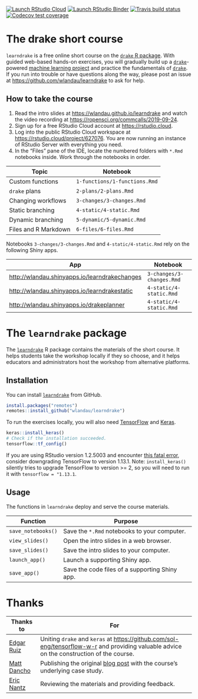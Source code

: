 
[![Launch RStudio
Cloud](https://img.shields.io/badge/RStudio-Cloud-blue)](https://rstudio.cloud/project/627076)
[![Launch RStudio
Binder](http://mybinder.org/badge_logo.svg)](https://mybinder.org/v2/gh/wlandau/learndrake/binder?urlpath=rstudio)
[![Travis build
status](https://travis-ci.org/wlandau/learndrake.svg?branch=master)](https://travis-ci.org/wlandau/learndrake)
[![Codecov test
coverage](https://codecov.io/gh/wlandau/learndrake/branch/master/graph/badge.svg)](https://codecov.io/gh/wlandau/learndrake?branch=master)

# The drake short course

`learndrake` is a free online short course on the [`drake` R
package](https://github.com/ropensci/drake). With guided web-based
hands-on exercises, you will gradually build up a
[`drake`](https://github.com/ropensci/drake)-powered [machine learning
project](https://blogs.rstudio.com/tensorflow/posts/2018-01-11-keras-customer-churn/)
and practice the fundamentals of
[`drake`](https://github.com/ropensci/drake). If you run into trouble or
have questions along the way, please post an issue at
<https://github.com/wlandau/learndrake> to ask for help.

## How to take the course

1.  Read the intro slides at <https://wlandau.github.io/learndrake> and
    watch the video recording at
    <https://ropensci.org/commcalls/2019-09-24>.
2.  Sign up for a free RStudio Cloud account at <https://rstudio.cloud>.
3.  Log into the public RStudio Cloud workspace at
    <https://rstudio.cloud/project/627076>. You are now running an
    instance of RStudio Server with everything you need.
4.  In the “Files” pane of the IDE, locate the numbered folders with
    `*.Rmd` notebooks inside. Work through the notebooks in order.

| Topic                | Notebook                      |
| -------------------- | ----------------------------- |
| Custom functions     | `1-functions/1-functions.Rmd` |
| `drake` plans        | `2-plans/2-plans.Rmd`         |
| Changing workflows   | `3-changes/3-changes.Rmd`     |
| Static branching     | `4-static/4-static.Rmd`       |
| Dynamic branching    | `5-dynamic/5-dynamic.Rmd`     |
| Files and R Markdown | `6-files/6-files.Rmd`         |

Notebooks `3-changes/3-changes.Rmd` and `4-static/4-static.Rmd` rely on
the following Shiny apps.

| App                                             | Notebook                  |
| ----------------------------------------------- | ------------------------- |
| <http://wlandau.shinyapps.io/learndrakechanges> | `3-changes/3-changes.Rmd` |
| <http://wlandau.shinyapps.io/learndrakestatic>  | `4-static/4-static.Rmd`   |
| <http://wlandau.shinyapps.io/drakeplanner>      | `4-static/4-static.Rmd`   |

# The `learndrake` package

The [`learndrake`](https://github.com/wlandau/learndrake) R package
contains the materials of the short course. It helps students take the
workshop locally if they so choose, and it helps educators and
administrators host the workshop from alternative platforms.

## Installation

You can install [`learndrake`](https://github.com/wlandau/learndrake)
from GitHub.

``` r
install.packages("remotes")
remotes::install_github("wlandau/learndrake")
```

To run the exercises locally, you will also need
[TensorFlow](https://www.tensorflow.org) and [Keras](https://keras.io/).

``` r
keras::install_keras()
# Check if the installation succeeded.
tensorflow::tf_config()
```

If you are using RStudio version 1.2.5003 and encounter [this fatal
error](https://github.com/rstudio/rstudio/issues/6049), consider
downgrading TensorFlow to version 1.13.1. Note: `install_keras()`
silently tries to upgrade TensorFlow to version \>= 2, so you will need
to run it with `tensorflow = "1.13.1`.

## Usage

The functions in `learndrake` deploy and serve the course materials.

| Function           | Purpose                                        |
| ------------------ | ---------------------------------------------- |
| `save_notebooks()` | Save the `*.Rmd` notebooks to your computer.   |
| `view_slides()`    | Open the intro slides in a web browser.        |
| `save_slides()`    | Save the intro slides to your computer.        |
| `launch_app()`     | Launch a supporting Shiny app.                 |
| `save_app()`       | Save the code files of a supporting Shiny app. |

# Thanks

| Thanks to                                   | For                                                                                                                                                       |
| ------------------------------------------- | --------------------------------------------------------------------------------------------------------------------------------------------------------- |
| [Edgar Ruiz](https://github.com/edgararuiz) | Uniting `drake` and `keras` at <https://github.com/sol-eng/tensorflow-w-r> and providing valuable advice on the construction of the course.               |
| [Matt Dancho](https://github.com/mdancho84) | Publishing the original [blog post](https://blogs.rstudio.com/tensorflow/posts/2018-01-11-keras-customer-churn/) with the course’s underlying case study. |
| [Eric Nantz](https://github.com/rpodcast)   | Reviewing the materials and providing feedback.                                                                                                           |

